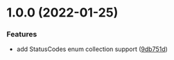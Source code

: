 # 1.0.0 (2022-01-25)


### Features

* add StatusCodes enum collection support ([9db751d](https://github.com/brayanarrieta/express-http-status/commit/9db751d8af0dcc39e2bf420420df31300a0ae3ad))
